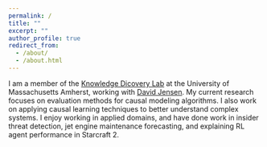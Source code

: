 ```yaml
---
permalink: /
title: ""
excerpt: ""
author_profile: true
redirect_from: 
  - /about/
  - /about.html
---
```


I am a member of the [Knowledge Dicovery Lab](https://kdl.cs.umass.edu/index.html) at the University of Massachusetts Amherst, working with [David Jensen](https://people.cs.umass.edu/~jensen/).  My current research focuses on evaluation methods for causal modeling algorithms.  I also work on applying causal learning techniques to better understand complex systems.  I enjoy working in applied domains, and have done work in insider threat detection, jet engine maintenance forecasting, and explaining RL agent performance in Starcraft 2.
